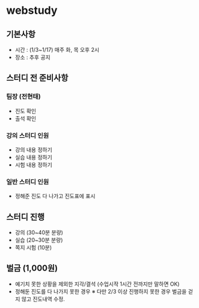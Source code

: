 # webstudy

## 기본사항
 - 시간 : (1/3~1/17) 매주 화, 목 오후 2시
 - 장소 : 추후 공지

## 스터디 전 준비사항
### 팀장 (전현태)
 - 진도 확인
 - 출석 확인

### 강의 스터디 인원
 - 강의 내용 정하기
 - 실습 내용 정하기
 - 시험 내용 정하기

### 일반 스터디 인원
 - 정해준 진도 다 나가고 진도표에 표시

## 스터디 진행
 - 강의 (30~40분 분량)
 - 실습 (20~30분 분량)
 - 쪽지 시험 (10분)

## 벌금 (1,000원)
 - 예기치 못한 상황을 제외한 지각/결석 (수업시작 1시간 전까지만 말하면 OK)
 - 정해둔 진도를 다 나가지 못한 경우
	※ 다만 2/3 이상 진행하지 못한 경우 벌금을 걷지 않고 진도내역 수정.